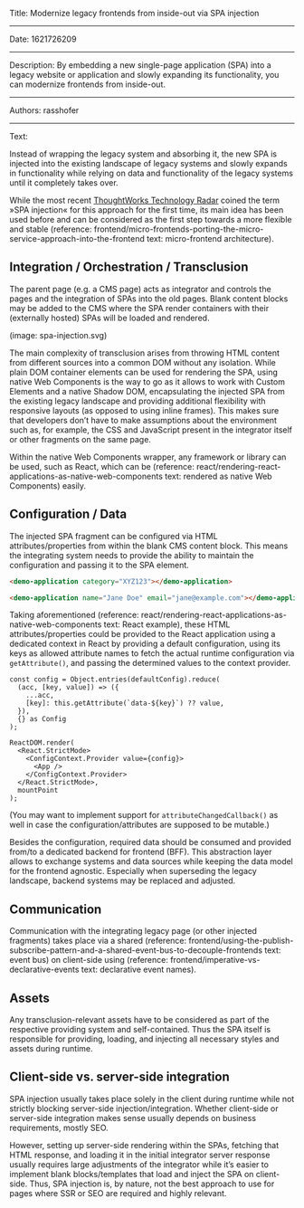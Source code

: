 Title: Modernize legacy frontends from inside-out via SPA injection

-----

Date: 1621726209

-----

Description: By embedding a new single-page application (SPA) into a legacy website or application and slowly expanding its functionality, you can modernize frontends from inside-out.

-----

Authors: rasshofer

-----

Text:

Instead of wrapping the legacy system and absorbing it, the new SPA is injected into the existing landscape of legacy systems and slowly expands in functionality while relying on data and functionality of the legacy systems until it completely takes over.

While the most recent [ThoughtWorks Technology Radar](https://www.thoughtworks.com/en/radar/techniques/spa-injection) coined the term »SPA injection« for this approach for the first time, its main idea has been used before and can be considered as the first step towards a more flexible and stable (reference: frontend/micro-frontends-porting-the-micro-service-approach-into-the-frontend text: micro-frontend architecture).

## Integration / Orchestration / Transclusion

The parent page (e.g. a CMS page) acts as integrator and controls the pages and the integration of SPAs into the old pages. Blank content blocks may be added to the CMS where the SPA render containers with their (externally hosted) SPAs will be loaded and rendered.

(image: spa-injection.svg)

The main complexity of transclusion arises from throwing HTML content from different sources into a common DOM without any isolation. While plain DOM container elements can be used for rendering the SPA, using native Web Components is the way to go as it allows to work with Custom Elements and a native Shadow DOM, encapsulating the injected SPA from the existing legacy landscape and providing additional flexibility with responsive layouts (as opposed to using inline frames). This makes sure that developers don’t have to make assumptions about the environment such as, for example, the CSS and JavaScript present in the integrator itself or other fragments on the same page.

Within the native Web Components wrapper, any framework or library can be used, such as React, which can be (reference: react/rendering-react-applications-as-native-web-components text: rendered as native Web Components) easily.

## Configuration / Data

The injected SPA fragment can be configured via HTML attributes/properties from within the blank CMS content block. This means the integrating system needs to provide the ability to maintain the configuration and passing it to the SPA element.

```html
<demo-application category="XYZ123"></demo-application>
```

```html
<demo-application name="Jane Doe" email="jane@example.com"></demo-application>
```

Taking aforementioned (reference: react/rendering-react-applications-as-native-web-components text: React example), these HTML attributes/properties could be provided to the React application using a dedicated context in React by providing a default configuration, using its keys as allowed attribute names to fetch the actual runtime configuration via `getAttribute()`, and passing the determined values to the context provider.

```tsx
const config = Object.entries(defaultConfig).reduce(
  (acc, [key, value]) => ({
    ...acc,
    [key]: this.getAttribute(`data-${key}`) ?? value,
  }),
  {} as Config
);
```

```tsx
ReactDOM.render(
  <React.StrictMode>
    <ConfigContext.Provider value={config}>
      <App />
    </ConfigContext.Provider>
  </React.StrictMode>,
  mountPoint
);
```

(You may want to implement support for `attributeChangedCallback()` as well in case the configuration/attributes are supposed to be mutable.)

Besides the configuration, required data should be consumed and provided from/to a dedicated backend for frontend (BFF). This abstraction layer allows to exchange systems and data sources while keeping the data model for the frontend agnostic. Especially when superseding the legacy landscape, backend systems may be replaced and adjusted.

## Communication

Communication with the integrating legacy page (or other injected fragments) takes place via a shared (reference: frontend/using-the-publish-subscribe-pattern-and-a-shared-event-bus-to-decouple-frontends text: event bus) on client-side using (reference: frontend/imperative-vs-declarative-events text: declarative event names).

## Assets

Any transclusion-relevant assets have to be considered as part of the respective providing system and self-contained. Thus the SPA itself is responsible for providing, loading, and injecting all necessary styles and assets during runtime.

## Client-side vs. server-side integration

SPA injection usually takes place solely in the client during runtime while not strictly blocking server-side injection/integration. Whether client-side or server-side integration makes sense usually depends on business requirements, mostly SEO.

However, setting up server-side rendering within the SPAs, fetching that HTML response, and loading it in the initial integrator server response usually requires large adjustments of the integrator while it’s easier to implement blank blocks/templates that load and inject the SPA on client-side. Thus, SPA injection is, by nature, not the best approach to use for pages where SSR or SEO are required and highly relevant.
